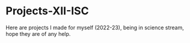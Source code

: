 # Projects-XII-ISC
Here are projects I made for myself (2022-23), being in science stream, hope they are of any help.
